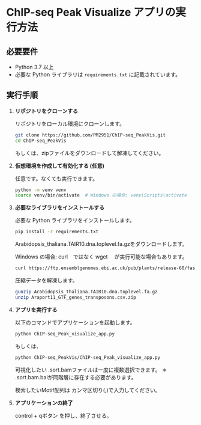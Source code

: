 # ChIP-seq Peak Visualize アプリの実行方法

## 必要要件

- Python 3.7 以上
- 必要な Python ライブラリは `requirements.txt` に記載されています。

## 実行手順

1. **リポジトリをクローンする**

   リポジトリをローカル環境にクローンします。

   ```bash
   git clone https://github.com/PM2951/ChIP-seq_PeakVis.git
   cd ChIP-seq_PeakVis
   ```

   もしくは、zipファイルをダウンロードして解凍してください。

3. **仮想環境を作成して有効化する (任意)**

    任意です。なくても実行できます。
   
   ```bash
   python -m venv venv 
   source venv/bin/activate  # Windows の場合: venv\Scripts\activate
   ```

5. **必要なライブラリをインストールする**

   必要な Python ライブラリをインストールします。

   ```bash
   pip install -r requirements.txt
   ```

   Arabidopsis_thaliana.TAIR10.dna.toplevel.fa.gzをダウンロードします。

   Windows の場合: curl　ではなく wget　 が実行可能な場合もあります。

   ```bash
   curl https://ftp.ensemblgenomes.ebi.ac.uk/pub/plants/release-60/fasta/arabidopsis_thaliana/dna/Arabidopsis_thaliana.TAIR10.dna.toplevel.fa.gz -o Arabidopsis_thaliana.TAIR10.dna.toplevel.fa.gz
   ```

   圧縮データを解凍します。

   ```bash
   gunzip Arabidopsis_thaliana.TAIR10.dna.toplevel.fa.gz
   unzip Araport11_GTF_genes_transposons.csv.zip
   ```

7. **アプリを実行する**

   以下のコマンドでアプリケーションを起動します。

   ```bash
   python ChIP-seq_Peak_visualize_app.py
   ```

   もしくは、
   
   ```bash
   python ChIP-seq_PeakVis/ChIP-seq_Peak_visualize_app.py
   ```

   可視化したい .sort.bamファイルは一度に複数選択できます。
   ＊ .sort.bam.baiが同階層に存在する必要があります。

   検索したいMotif配列は カンマ区切り(,)で入力してください。
   

8. **アプリケーションの終了**

    control + qボタン を押し、終了させる。


